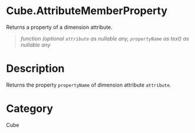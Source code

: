 ﻿# Cube.AttributeMemberProperty
Returns a property of a dimension attribute.
> _function (optional <code>attribute</code> as nullable any, <code>propertyName</code> as text) as nullable any_
# Description 
Returns the property <code>propertyName</code> of dimension attribute <code>attribute</code>.
# Category 
Cube
